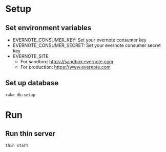 # Setup
## Set environment variables
  - EVERNOTE_CONSUMER_KEY: Set your evernote consumer key
  - EVERNOTE_CONSUMER_SECRET: Set your evernote consumer secret key
  - EVERNOTE_SITE:
      - For sandbox: https://sandbox.evernote.com
      - For production: https://www.evernote.com
## Set up database
    rake db:setup

# Run
## Run thin server
    thin start
